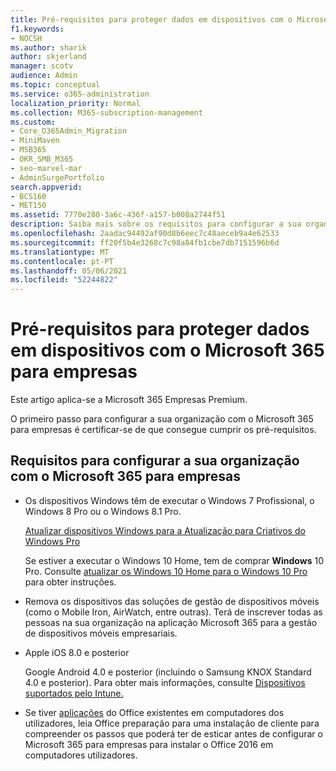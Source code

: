 ```yaml
---
title: Pré-requisitos para proteger dados em dispositivos com o Microsoft 365 para empresas
f1.keywords:
- NOCSH
ms.author: sharik
author: skjerland
manager: scotv
audience: Admin
ms.topic: conceptual
ms.service: o365-administration
localization_priority: Normal
ms.collection: M365-subscription-management
ms.custom:
- Core_O365Admin_Migration
- MiniMaven
- MSB365
- OKR_SMB_M365
- seo-marvel-mar
- AdminSurgePortfolio
search.appverid:
- BCS160
- MET150
ms.assetid: 7770e280-3a6c-436f-a157-b008a2744f51
description: Saiba mais sobre os requisitos para configurar a sua organização com o Microsoft 365 para empresas e proteger os dados de trabalho nos dispositivos dos seus utilizadores.
ms.openlocfilehash: 2aadac94492af90d8b6eec7c48aeceb9a4e62533
ms.sourcegitcommit: ff20f5b4e3268c7c98a84fb1cbe7db7151596b6d
ms.translationtype: MT
ms.contentlocale: pt-PT
ms.lasthandoff: 05/06/2021
ms.locfileid: "52244822"
---
```

# <a name="prerequisites-for-protecting-data-on-devices-with-microsoft-365-for-business"></a>Pré-requisitos para proteger dados em dispositivos com o Microsoft 365 para empresas

Este artigo aplica-se a Microsoft 365 Empresas Premium.

O primeiro passo para configurar a sua organização com o Microsoft 365 para empresas é certificar-se de que consegue cumprir os pré-requisitos.
  
## <a name="requirements-for-setting-up-your-organization-with-microsoft-365-for-business"></a>Requisitos para configurar a sua organização com o Microsoft 365 para empresas

- Os dispositivos Windows têm de executar o Windows 7 Profissional, o Windows 8 Pro ou o Windows 8.1 Pro.
    
    [Atualizar dispositivos Windows para a Atualização para Criativos do Windows Pro](upgrade-to-windows-pro-creators-update.md)
    
    Se estiver a executar o Windows 10 Home, tem de comprar **Windows** 10 Pro. Consulte [atualizar os Windows 10 Home para o Windows 10 Pro](../business-video/upgrade.md) para obter instruções. 
    
- Remova os dispositivos das soluções de gestão de dispositivos móveis (como o Mobile Iron, AirWatch, entre outras). Terá de inscrever todas as pessoas na sua organização na aplicação Microsoft 365 para a gestão de dispositivos móveis empresariais.
    
- Apple iOS 8.0 e posterior
    
    Google Android 4.0 e posterior (incluindo o Samsung KNOX Standard 4.0 e posterior). Para obter mais informações, consulte [Dispositivos suportados pelo Intune.](/mem/intune/fundamentals/supported-devices-browsers)
    
- Se tiver [aplicações](prepare-for-office-client-deployment.md) do Office existentes em computadores dos utilizadores, leia Office preparação para uma instalação de cliente para compreender os passos que poderá ter de esticar antes de configurar o Microsoft 365 para empresas para instalar o Office 2016 em computadores utilizadores.